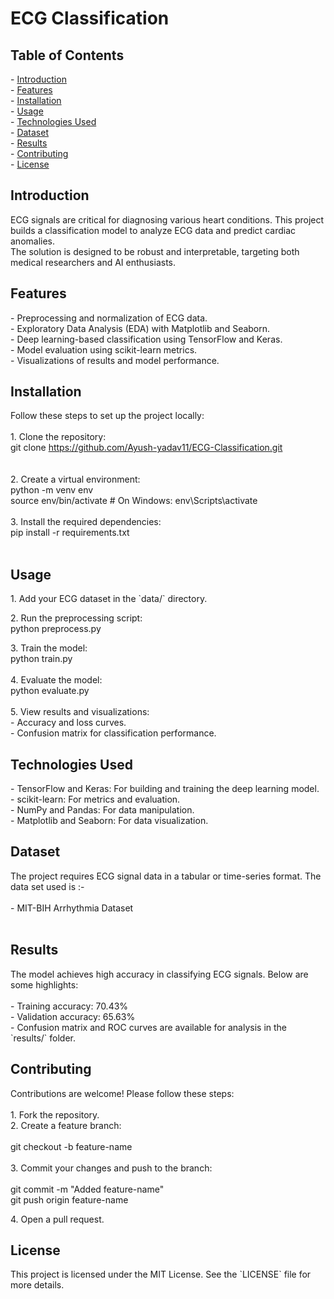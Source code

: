 # ECG Classification

## Table of Contents

\- [Introduction](#_Introduction)  
\- [Features](#_Features)  
\- [Installation](#_Installation)  
\- [Usage](#_Usage)  
\- [Technologies Used](#_Technologies_Used)  
\- [Dataset](#_Dataset)  
\- [Results](#_Results)  
\- [Contributing](#_Contributing)  
\- [License](#_License)  

## Introduction

ECG signals are critical for diagnosing various heart conditions. This project builds a classification model to analyze ECG data and predict cardiac anomalies.  
The solution is designed to be robust and interpretable, targeting both medical researchers and AI enthusiasts.  

## Features

\- Preprocessing and normalization of ECG data.  
\- Exploratory Data Analysis (EDA) with Matplotlib and Seaborn.  
\- Deep learning-based classification using TensorFlow and Keras.  
\- Model evaluation using scikit-learn metrics.  
\- Visualizations of results and model performance.  

## Installation

Follow these steps to set up the project locally:  
<br/>1\. Clone the repository:  
git clone
<https://github.com/Ayush-yadav11/ECG-Classification.git>  
<br/><br/>2\. Create a virtual environment:  
python -m venv env  
source env/bin/activate # On Windows: env\\Scripts\\activate  
<br/>3\. Install the required dependencies:  
pip install -r requirements.txt  
<br/>

## Usage

1\. Add your ECG dataset in the \`data/\` directory.

2\. Run the preprocessing script:  
python preprocess.py

3\. Train the model:  
python train.py  
<br/>4\. Evaluate the model:  
python evaluate.py  
<br/>5\. View results and visualizations:  
\- Accuracy and loss curves.  
\- Confusion matrix for classification performance.  

## Technologies Used

\- TensorFlow and Keras: For building and training the deep learning model.  
\- scikit-learn: For metrics and evaluation.  
\- NumPy and Pandas: For data manipulation.  
\- Matplotlib and Seaborn: For data visualization.  

## Dataset

The project requires ECG signal data in a tabular or time-series format. The data set used is :-  
<br/>\- MIT-BIH Arrhythmia Dataset  
<br/>

## Results

The model achieves high accuracy in classifying ECG signals. Below are some highlights:  
<br/>\- Training accuracy: 70.43%  
\- Validation accuracy: 65.63%  
\- Confusion matrix and ROC curves are available for analysis in the \`results/\` folder.  

## Contributing

Contributions are welcome! Please follow these steps:  
<br/>1\. Fork the repository.  
2\. Create a feature branch:  
<br/>git checkout -b feature-name  
<br/>3\. Commit your changes and push to the branch:  
<br/>git commit -m "Added feature-name"  
git push origin feature-name

4\. Open a pull request.  

## License

This project is licensed under the MIT License. See the \`LICENSE\` file for more details.
